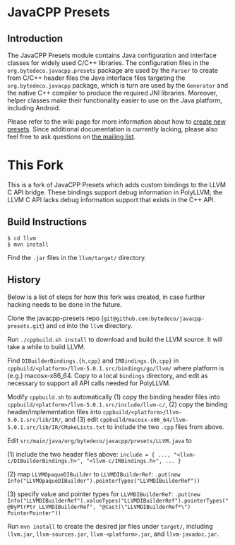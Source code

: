 JavaCPP Presets
===============

Introduction
------------
The JavaCPP Presets module contains Java configuration and interface classes for widely used C/C++ libraries. The configuration files in the `org.bytedeco.javacpp.presets` package are used by the `Parser` to create from C/C++ header files the Java interface files targeting the `org.bytedeco.javacpp` package, which is turn are used by the `Generator` and the native C++ compiler to produce the required JNI libraries. Moreover, helper classes make their functionality easier to use on the Java platform, including Android.

Please refer to the wiki page for more information about how to [create new presets](https://github.com/bytedeco/javacpp-presets/wiki/Create-New-Presets). Since additional documentation is currently lacking, please also feel free to ask questions on [the mailing list](http://groups.google.com/group/javacpp-project).


This Fork
=========

This is a fork of JavaCPP Presets which adds custom bindings to the LLVM C API
bridge. These bindings support debug information in PolyLLVM; the LLVM C
API lacks debug information support that exists in the C++ API.

Build Instructions
------------------

```
$ cd llvm
$ mvn install
```

Find the `.jar` files in the `llvm/target/` directory.

History
-------

Below is a list of steps for how this fork was created, in case further
hacking needs to be done in the future.

Clone the javacpp-presets repo (`git@github.com:bytedeco/javacpp-presets.git`)
and `cd` into the `llvm` directory.

Run `./cppbuild.sh install` to download and build the LLVM source.
It will take a while to build LLVM.

Find `DIBuilderBindings.{h,cpp}` and `IRBindings.{h,cpp}` in `cppbuild/<platform>/llvm-5.0.1.src/bindings/go/llvm/` where platform is (e.g.) macosx-x86_64. Copy to a local
`bindings` directory, and edit as necessary to support all API calls needed
for PolyLLVM.

Modify `cppbuild.sh` to automatically (1) copy the binding header files into `cppbuild/<platform>/llvm-5.0.1.src/include/llvm-c/`, (2) copy the binding header/implementation files into `cppbuild/<platform>/llvm-5.0.1.src/lib/IR/`, and (3) edit `cppbuild/macosx-x86_64/llvm-5.0.1.src/lib/IR/CMakeLists.txt` to include the two `.cpp` files from above.

Edit `src/main/java/org/bytedeco/javacpp/presets/LLVM.java` to

(1) include the two header files above:
    `include = { ..., "<llvm-c/DIBuilderBindings.h>", "<llvm-c/IRBindings.h>", ... }`

(2) map `LLVMOpaqueDIBuilder` to `LLVMDIBuilderRef`:
    `.put(new Info("LLVMOpaqueDIBuilder").pointerTypes("LLVMDIBuilderRef"))`

(3) specify value and pointer types for `LLVMDIBuilderRef`:
    `.put(new Info("LLVMDIBuilderRef").valueTypes("LLVMDIBuilderRef").pointerTypes("@ByPtrPtr LLVMDIBuilderRef", "@Cast(\"LLVMDIBuilderRef*\") PointerPointer"))`

Run `mvn install` to create the desired jar files under
`target/`, including `llvm.jar`, `llvm-sources.jar`, `llvm-<platform>.jar`, and
`llvm-javadoc.jar`.
